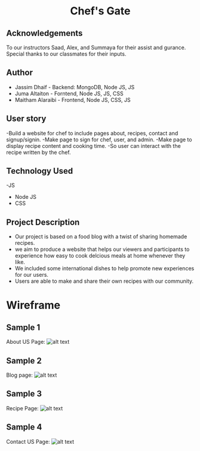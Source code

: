 <h1 align="center">Chef's Gate</h1>


## Acknowledgements

To our instructors Saad, Alex, and Summaya for their assist and gurance. 
Special thanks to our classmates for their inputs.


## Author
- Jassim Dhaif - Backend: MongoDB, Node JS, JS
- Juma Altaiton - Forntend, Node JS, JS, CSS
- Maitham Alaraibi - Frontend, Node JS, CSS, JS 

## User story
-Build a website for chef to include pages about, recipes, contact and signup/signin. 
-Make page to sign for chef, user, and admin.
-Make page to display recipe content and cooking time.
-So user can interact with the recipe written by the chef.

## Technology Used 
-JS
- Node JS
- CSS

## Project Description
* Our project is based on a food blog with a twist of sharing homemade recipes.
* we aim to produce a website that helps our viewers and participants to experience how easy to cook delcious meals at home whenever they like.
* We included some international dishes to help promote new experiences for our users.
* Users are able to make and share their own recipes with our community.


# Wireframe

## Sample 1
About US Page: 
![alt text](https://git.generalassemb.ly/santamew/JJM_/blob/master/wireframe/4.png "Logo Title Text 1")


## Sample 2
Blog page: 
![alt text](https://git.generalassemb.ly/santamew/JJM_/blob/master/wireframe/1.png "Logo Title Text 1")


## Sample 3
Recipe Page: 
![alt text](https://git.generalassemb.ly/santamew/JJM_/blob/master/wireframe/2.png "Logo Title Text 1")


## Sample 4
Contact US Page: 
![alt text](https://git.generalassemb.ly/santamew/JJM_/blob/master/wireframe/3.png "Logo Title Text 1")


